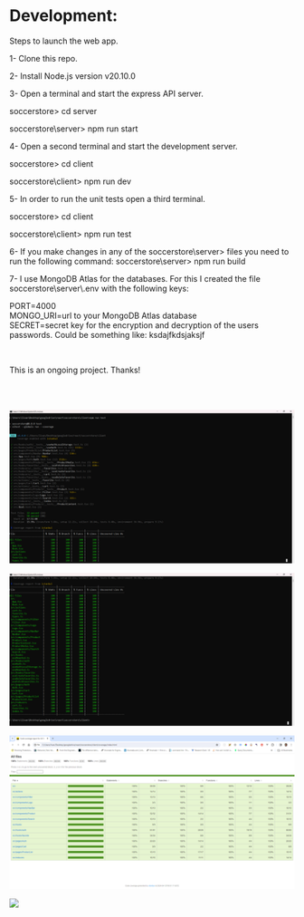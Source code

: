 # Development:

Steps to launch the web app.

1- Clone this repo.

2- Install Node.js version v20.10.0

3- Open a terminal and start the express API server.

soccerstore> cd server

soccerstore\server> npm run start

4- Open a second terminal and start the development server.

soccerstore> cd client

soccerstore\client> npm run dev

5- In order to run the unit tests open a third terminal.

soccerstore> cd client

soccerstore\client> npm run test

6- If you make changes in any of the soccerstore\server> files you need to run the following command: soccerstore\server> npm run build

7- I use MongoDB Atlas for the databases. For this I created the file soccerstore\server\\.env with the following keys:

PORT=4000  
MONGO_URI=url to your MongoDB Atlas database  
SECRET=secret key for the encryption and decryption of the users passwords. Could be something like: ksdajfkdsjaksjf

<br />

This is an ongoing project. Thanks!

<br />
<br />

![](screenshots/npm-test-1.png)

![](screenshots/npm-test-2.png)

![](screenshots/code-coverage-1.png)

![](screenshots/code-coverage-2.png)
